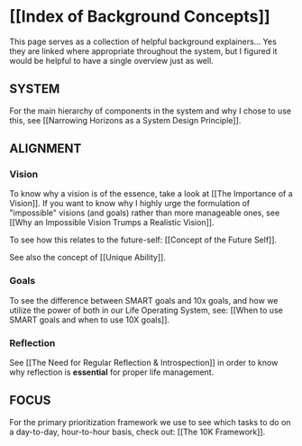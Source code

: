 # [[Index of Background Concepts]]

This page serves as a collection of helpful background explainers... Yes they are linked where appropriate throughout the system, but I figured it would be helpful to have a single overview just as well.

## SYSTEM
For the main hierarchy of components in the system and why I chose to use this, see [[Narrowing Horizons as a System Design Principle]].

## ALIGNMENT

### Vision
To know why a vision is of the essence, take a look at [[The Importance of a Vision]]. If you want to know why I highly urge the formulation of "impossible" visions (and goals) rather than more manageable ones, see [[Why an Impossible Vision Trumps a Realistic Vision]].

To see how this relates to the future-self: [[Concept of the Future Self]].

See also the concept of [[Unique Ability]].

### Goals
To see the difference between SMART goals and 10x goals, and how we utilize the power of both in our Life Operating System, see: [[When to use SMART goals and when to use 10X goals]].

### Reflection
See [[The Need for Regular Reflection & Introspection]] in order to know why reflection is **essential** for proper life management.

## FOCUS
For the primary prioritization framework we use to see which tasks to do on a day-to-day, hour-to-hour basis, check out: [[The 10K Framework]].
